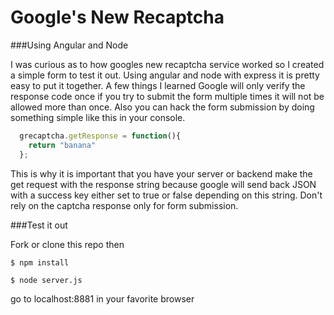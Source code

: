 Google's New Recaptcha
=======================


###Using Angular and Node

I was curious as to how googles new recaptcha service worked so I created a simple form to test it out. Using angular and node with express it is pretty easy to put it together. A few things I learned Google will only verify the response code once if you try to submit the form multiple times it will not be allowed more than once. Also you can hack the form submission by doing something simple like this in your console.

`````javascript
  grecaptcha.getResponse = function(){
    return "banana"
  };
`````
This is why it is important that you have your server or backend make the get request with the response string because google will send back JSON with a success key either set to true or false depending on this string. Don't rely on the captcha response only for form submission.

###Test it out

Fork or clone this repo then

    $ npm install

    $ node server.js

go to localhost:8881 in your favorite browser
